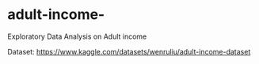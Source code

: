 # adult-income-
Exploratory Data Analysis on Adult income 

Dataset: https://www.kaggle.com/datasets/wenruliu/adult-income-dataset

